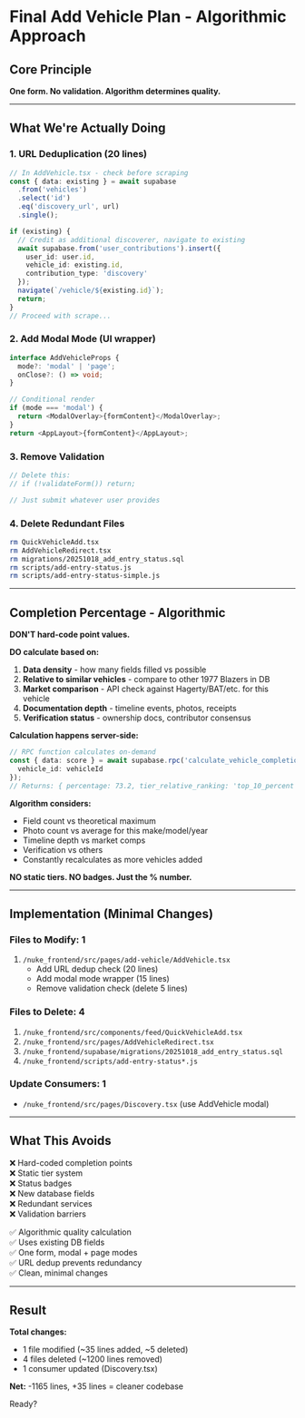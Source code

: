 # Final Add Vehicle Plan - Algorithmic Approach

## Core Principle
**One form. No validation. Algorithm determines quality.**

---

## What We're Actually Doing

### 1. URL Deduplication (20 lines)
```typescript
// In AddVehicle.tsx - check before scraping
const { data: existing } = await supabase
  .from('vehicles')
  .select('id')
  .eq('discovery_url', url)
  .single();

if (existing) {
  // Credit as additional discoverer, navigate to existing
  await supabase.from('user_contributions').insert({
    user_id: user.id,
    vehicle_id: existing.id,
    contribution_type: 'discovery'
  });
  navigate(`/vehicle/${existing.id}`);
  return;
}
// Proceed with scrape...
```

### 2. Add Modal Mode (UI wrapper)
```typescript
interface AddVehicleProps {
  mode?: 'modal' | 'page';
  onClose?: () => void;
}

// Conditional render
if (mode === 'modal') {
  return <ModalOverlay>{formContent}</ModalOverlay>;
}
return <AppLayout>{formContent}</AppLayout>;
```

### 3. Remove Validation
```typescript
// Delete this:
// if (!validateForm()) return;

// Just submit whatever user provides
```

### 4. Delete Redundant Files
```bash
rm QuickVehicleAdd.tsx
rm AddVehicleRedirect.tsx  
rm migrations/20251018_add_entry_status.sql
rm scripts/add-entry-status.js
rm scripts/add-entry-status-simple.js
```

---

## Completion Percentage - Algorithmic

**DON'T hard-code point values.**

**DO calculate based on:**
1. **Data density** - how many fields filled vs possible
2. **Relative to similar vehicles** - compare to other 1977 Blazers in DB
3. **Market comparison** - API check against Hagerty/BAT/etc. for this vehicle
4. **Documentation depth** - timeline events, photos, receipts
5. **Verification status** - ownership docs, contributor consensus

**Calculation happens server-side:**
```typescript
// RPC function calculates on-demand
const { data: score } = await supabase.rpc('calculate_vehicle_completion', {
  vehicle_id: vehicleId
});
// Returns: { percentage: 73.2, tier_relative_ranking: 'top_10_percent' }
```

**Algorithm considers:**
- Field count vs theoretical maximum
- Photo count vs average for this make/model/year
- Timeline depth vs market comps
- Verification vs others
- Constantly recalculates as more vehicles added

**NO static tiers. NO badges. Just the % number.**

---

## Implementation (Minimal Changes)

### Files to Modify: 1
1. `/nuke_frontend/src/pages/add-vehicle/AddVehicle.tsx`
   - Add URL dedup check (20 lines)
   - Add modal mode wrapper (15 lines)
   - Remove validation check (delete 5 lines)

### Files to Delete: 4
1. `/nuke_frontend/src/components/feed/QuickVehicleAdd.tsx`
2. `/nuke_frontend/src/pages/AddVehicleRedirect.tsx`
3. `/nuke_frontend/supabase/migrations/20251018_add_entry_status.sql`
4. `/nuke_frontend/scripts/add-entry-status*.js`

### Update Consumers: 1
- `/nuke_frontend/src/pages/Discovery.tsx` (use AddVehicle modal)

---

## What This Avoids

❌ Hard-coded completion points  
❌ Static tier system  
❌ Status badges  
❌ New database fields  
❌ Redundant services  
❌ Validation barriers  

✅ Algorithmic quality calculation  
✅ Uses existing DB fields  
✅ One form, modal + page modes  
✅ URL dedup prevents redundancy  
✅ Clean, minimal changes  

---

## Result

**Total changes:**
- 1 file modified (~35 lines added, ~5 deleted)
- 4 files deleted (~1200 lines removed)
- 1 consumer updated (Discovery.tsx)

**Net:** -1165 lines, +35 lines = cleaner codebase

Ready?

